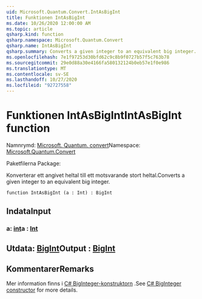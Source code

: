 ```yaml
---
uid: Microsoft.Quantum.Convert.IntAsBigInt
title: Funktionen IntAsBigInt
ms.date: 10/26/2020 12:00:00 AM
ms.topic: article
qsharp.kind: function
qsharp.namespace: Microsoft.Quantum.Convert
qsharp.name: IntAsBigInt
qsharp.summary: Converts a given integer to an equivalent big integer.
ms.openlocfilehash: 7e1f97253d30bfd62c9c8b9f0727b57f5c763b78
ms.sourcegitcommit: 29e0d88a30e4166fa580132124b0eb57e1f0e986
ms.translationtype: MT
ms.contentlocale: sv-SE
ms.lasthandoff: 10/27/2020
ms.locfileid: "92727558"
---
```

# <a name="intasbigint-function"></a><span data-ttu-id="188f4-102">Funktionen IntAsBigInt</span><span class="sxs-lookup"><span data-stu-id="188f4-102">IntAsBigInt function</span></span>

<span data-ttu-id="188f4-103">Namnrymd: [Microsoft. Quantum. convert](xref:Microsoft.Quantum.Convert)</span><span class="sxs-lookup"><span data-stu-id="188f4-103">Namespace: [Microsoft.Quantum.Convert](xref:Microsoft.Quantum.Convert)</span></span>

<span data-ttu-id="188f4-104">Paketfilerna [](https://nuget.org/packages/)</span><span class="sxs-lookup"><span data-stu-id="188f4-104">Package: [](https://nuget.org/packages/)</span></span>


<span data-ttu-id="188f4-105">Konverterar ett angivet heltal till ett motsvarande stort heltal.</span><span class="sxs-lookup"><span data-stu-id="188f4-105">Converts a given integer to an equivalent big integer.</span></span>

```qsharp
function IntAsBigInt (a : Int) : BigInt
```


## <a name="input"></a><span data-ttu-id="188f4-106">Indata</span><span class="sxs-lookup"><span data-stu-id="188f4-106">Input</span></span>

### <a name="a--int"></a><span data-ttu-id="188f4-107">a: [int](xref:microsoft.quantum.lang-ref.int)</span><span class="sxs-lookup"><span data-stu-id="188f4-107">a : [Int](xref:microsoft.quantum.lang-ref.int)</span></span>





## <a name="output--bigint"></a><span data-ttu-id="188f4-108">Utdata: [BigInt](xref:microsoft.quantum.lang-ref.bigint)</span><span class="sxs-lookup"><span data-stu-id="188f4-108">Output : [BigInt](xref:microsoft.quantum.lang-ref.bigint)</span></span>



## <a name="remarks"></a><span data-ttu-id="188f4-109">Kommentarer</span><span class="sxs-lookup"><span data-stu-id="188f4-109">Remarks</span></span>

<span data-ttu-id="188f4-110">Mer information finns i [C# BigInteger-konstruktorn](https://docs.microsoft.com/dotnet/api/system.numerics.biginteger.-ctor?view=netframework-4.7.2#System_Numerics_BigInteger__ctor_System_Int64_) .</span><span class="sxs-lookup"><span data-stu-id="188f4-110">See [C# BigInteger constructor](https://docs.microsoft.com/dotnet/api/system.numerics.biginteger.-ctor?view=netframework-4.7.2#System_Numerics_BigInteger__ctor_System_Int64_) for more details.</span></span>